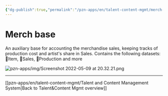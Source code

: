 ```yaml
---
{"dg-publish":true,"permalink":"/pzn-apps/en/talent-content-mgmt/merch-base/"}
---
```


# Merch base
An auxiliary base for accounting the merchandise sales, keeping tracks of production cost and artist's share in Sales. Contains the following datasets: 👟Item, 🧾Sales, 🧵Production and more

![pzn-apps/img/Screenshot 2022-05-09 at 20.32.21.png](/img/user/pzn-apps/img/Screenshot%202022-05-09%20at%2020.32.21.png)

----
[[pzn-apps/en/talent-content-mgmt/Talent and Content Management System\|Back to Talent&Content Mgmt overview]]